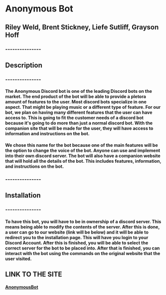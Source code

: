 # Anonymous Bot #

## Riley Weld, Brent Stickney, Liefe Sutliff, Grayson Hoff ###

### --------------- ###
## Description ##
### --------------- ###
#### The Anonymous Discord bot is one of the leading Discord bots on the market. The end product of the bot will be able to provide a pletora amount of features to the user. Most discord bots specialize in one aspect. That might be playing music or a different type of feature. For our bot, we plan on having many different features that the user can have access to. This is going to fit the customer needs of a discord bot because it's going to do more than just a normal discord bot. With the companion site that will be made for the user, they will have access to information and instructions on the bot. ####
#### We chose this name for the bot because one of the main features will be the option to change the voice of the bot. Anyone can use and implement into their own discord server. The bot will also have a companion website that will hold all the details of the bot. This includes features, information, and instructions on the bot. ####


### --------------- ###
## Installation ##
### --------------- ###
#### To have this bot, you will have to be in ownership of a discord server. This means being able to modify the contents of the server. After this is done, a user can go to our website (link will be below) and it will be able to redirect you to the installation page. This will have you login to your Discord Account. After this is finished, you will be able to select the correct server for the bot to be placed into. After that is finished, you can interact with the bot using the commands on the original website that the user visited.  ####

## LINK TO THE SITE ##
#### [AnonymousBot](https://anonymouse-bot-website.onrender.com/) ####
